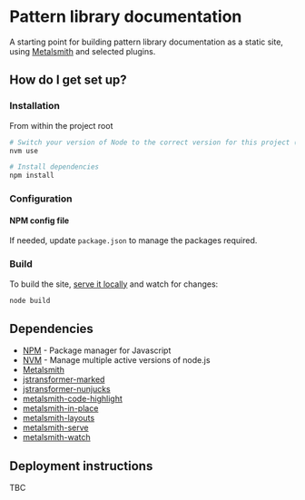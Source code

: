 # Pattern library documentation

A starting point for building pattern library documentation as a static site, using [Metalsmith](https://metalsmith.io/) and selected plugins.

## How do I get set up?

### Installation

From within the project root

```bash
# Switch your version of Node to the correct version for this project (see .nvmrc)
nvm use

# Install dependencies
npm install
```

### Configuration

#### NPM config file

If needed, update `package.json` to manage the packages required.

### Build

To build the site, [serve it locally](http://localhost:8081) and watch for changes:

```bash
node build
```

## Dependencies

- [NPM](https://www.npmjs.com/) - Package manager for Javascript
- [NVM](https://github.com/creationix/nvm) - Manage multiple active versions of node.js
- [Metalsmith](https://github.com/segmentio/metalsmith)
- [jstransformer-marked](https://github.com/jstransformers/jstransformer-marked)
- [jstransformer-nunjucks](https://github.com/jstransformers/jstransformer-nunjucks)
- [metalsmith-code-highlight](https://github.com/fortes/metalsmith-code-highlight)
- [metalsmith-in-place](https://github.com/metalsmith/metalsmith-in-place)
- [metalsmith-layouts](https://github.com/metalsmith/metalsmith-layouts)
- [metalsmith-serve](https://github.com/mayo/metalsmith-serve)
- [metalsmith-watch](https://github.com/FWeinb/metalsmith-watch)

## Deployment instructions

TBC